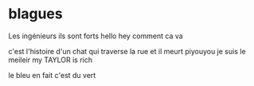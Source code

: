 # blagues
Les ingénieurs ils sont forts
hello
hey comment ca va

c'est l'histoire d'un chat qui traverse la rue et il meurt
piyouyou
je suis le meileir
my TAYLOR is rich

le bleu en fait c'est du vert

